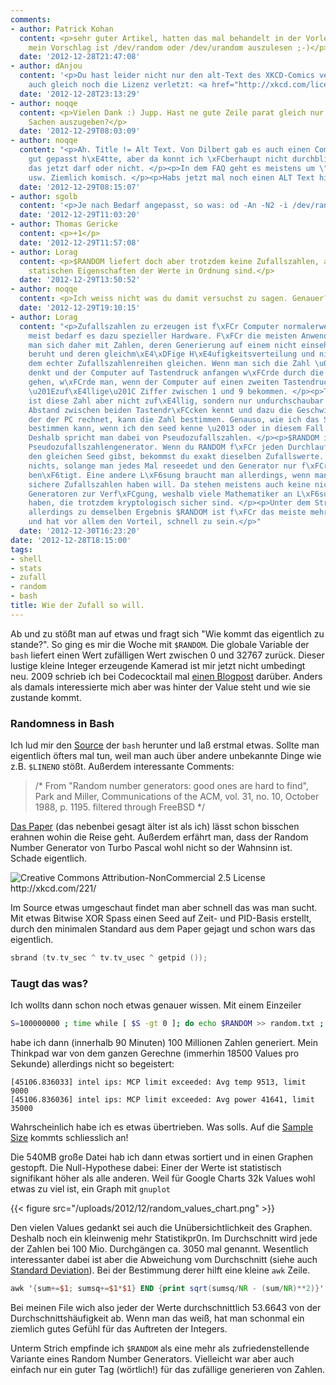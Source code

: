 ```yaml
---
comments:
- author: Patrick Kohan
  content: <p>sehr guter Artikel, hatten das mal behandelt in der Vorlesung Betriebssysteme,
    mein Vorschlag ist /dev/random oder /dev/urandom auszulesen ;-)</p>
  date: '2012-12-28T21:47:08'
- author: dAnjou
  content: '<p>Du hast leider nicht nur den alt-Text des XKCD-Comics vergessen, sondern
    auch gleich noch die Lizenz verletzt: <a href="http://xkcd.com/license.html" rel="nofollow">http://xkcd.com/license.html</a></p>'
  date: '2012-12-28T23:13:29'
- author: noqqe
  content: <p>Vielen Dank :) Jupp. Hast ne gute Zeile parat gleich nur Numerische
    Sachen auszugeben?</p>
  date: '2012-12-29T08:03:09'
- author: noqqe
  content: "<p>Ah. Title != Alt Text. Von Dilbert gab es auch einen Comic der sehr
    gut gepasst h\xE4tte, aber da konnt ich \xFCberhaupt nicht durchblicken ob man
    das jetzt darf oder nicht. </p><p>In dem FAQ geht es meistens um \"use in presentations\"
    usw. Ziemlich komisch. </p><p>Habs jetzt mal noch einen ALT Text hinzugef\xFCgt.</p>"
  date: '2012-12-29T08:15:07'
- author: sgolb
  content: '<p>Je nach Bedarf angepasst, so was: od -An -N2 -i /dev/random</p>'
  date: '2012-12-29T11:03:20'
- author: Thomas Gericke
  content: <p>+1</p>
  date: '2012-12-29T11:57:08'
- author: Lorag
  content: <p>$RANDOM liefert doch aber trotzdem keine Zufallszahlen, auch wenn die
    statischen Eigenschaften der Werte in Ordnung sind.</p>
  date: '2012-12-29T13:50:52'
- author: noqqe
  content: <p>Ich weiss nicht was du damit versuchst zu sagen. Genauer?</p>
  date: '2012-12-29T19:10:15'
- author: Lorag
  content: "<p>Zufallszahlen zu erzeugen ist f\xFCr Computer normalerweise sehr schwierig,
    meist bedarf es dazu spezieller Hardware. F\xFCr die meisten Anwendungen behilft
    man sich daher mit Zahlen, deren Generierung auf einem nicht einsehbaren Ausgangsmuster
    beruht und deren gleichm\xE4\xDFige H\xE4ufigkeitsverteilung und niedrige Korrelation
    dem echter Zufallszahlenreihen gleichen. Wenn man sich die Zahl \u03C0 als Zahlenreihe
    denkt und der Computer auf Tastendruck anfangen w\xFCrde durch die Ziffern zu
    gehen, w\xFCrde man, wenn der Computer auf einen zweiten Tastendruck stoppt, eine
    \u201Ezuf\xE4llige\u201C Ziffer zwischen 1 und 9 bekommen. </p><p>Tats\xE4chlich
    ist diese Zahl aber nicht zuf\xE4llig, sondern nur undurchschaubar. Wer den exakten
    Abstand zwischen beiden Tastendr\xFCcken kennt und dazu die Geschwindigkeit, mit
    der der PC rechnet, kann die Zahl bestimmen. Genauso, wie ich das Sample von $RANDOM
    bestimmen kann, wenn ich den seed kenne \u2013 oder in diesem Fall Zeit und PID.
    Deshalb spricht man dabei von Pseudozufallszahlen. </p><p>$RANDOM ist ein deterministischer
    Pseudozufallszahlengenerator. Wenn du RANDOM f\xFCr jeden Durchlauf des Skripts
    den gleichen Seed gibst, bekommst du exakt dieselben Zufallswerte. Das macht auch
    nichts, solange man jedes Mal reseedet und den Generator nur f\xFCr triviale Anwendungen
    ben\xF6tigt. Eine andere L\xF6sung braucht man allerdings, wenn man etwa kryptologisch
    sichere Zufallszahlen haben will. Da stehen meistens auch keine nicht deterministischen
    Generatoren zur Verf\xFCgung, weshalb viele Mathematiker an L\xF6sungen gearbeitet
    haben, die trotzdem kryptologisch sicher sind. </p><p>Unter dem Strich komme ich
    allerdings zu demselben Ergebnis $RANDOM ist f\xFCr das meiste mehr als ausreichend
    und hat vor allem den Vorteil, schnell zu sein.</p>"
  date: '2012-12-30T16:23:20'
date: '2012-12-28T18:15:00'
tags:
- shell
- stats
- zufall
- random
- bash
title: Wie der Zufall so will.
---
```


Ab und zu stößt man auf etwas und fragt sich "Wie kommt das eigentlich zu
stande?". So ging es mir die Woche mit `$RANDOM`. Die globale Variable der
`bash` liefert einen Wert zufälligen Wert zwischen 0 und 32767 zurück. Dieser
lustige kleine Integer erzeugende Kamerad ist mir jetzt nicht umbedingt neu.
2009 schrieb ich bei Codecocktail mal
[einen Blogpost](http://codecocktail.wordpress.com/2009/02/01/zufallszahlen-mit-der-shell-bash/)
darüber. Anders als damals interessierte mich aber was hinter der Value steht
und wie sie zustande kommt.

### Randomness in Bash

Ich lud mir den [Source](http://ftp.gnu.org/gnu/bash/) der `bash` herunter und
laß erstmal etwas. Sollte man eigentlich öfters mal tun, weil man auch über
andere unbekannte Dinge wie z.B. `$LINENO` stößt. Außerdem interessante
Comments:

> /* From "Random number generators: good ones are hard to find", Park and
> Miller, Communications of the ACM, vol. 31, no. 10, October 1988, p.
> 1195. filtered through FreeBSD */

[Das Paper](http://www.cems.uwe.ac.uk/~irjohnso/coursenotes/ufeen8-15-m/p1192-parkmiller.pdf)
(das nebenbei gesagt älter ist als ich) lässt schon bisschen erahnen wohin die Reise
geht. Außerdem erfährt man, dass der Random Number Generator von Turbo Pascal
wohl nicht so der Wahnsinn ist. Schade eigentlich.

<p><img class="center" src="/uploads/2012/12/random_number.png" title="XKCD - 211" alt="Creative Commons Attribution-NonCommercial 2.5 License http://xkcd.com/221/"></p>

Im Source etwas umgeschaut findet man aber schnell das was man sucht.
Mit etwas Bitwise XOR Spass einen Seed auf Zeit- und PID-Basis erstellt, durch den
minimalen Standard aus dem Paper gejagt und schon wars das eigentlich.

``` c
sbrand (tv.tv_sec ^ tv.tv_usec ^ getpid ());
```

### Taugt das was?

Ich wollts dann schon noch etwas genauer wissen. Mit einem Einzeiler

``` bash
S=100000000 ; time while [ $S -gt 0 ]; do echo $RANDOM >> random.txt ; ((S--)) ; done
```

habe ich dann (innerhalb 90 Minuten) 100 Millionen Zahlen generiert.
Mein Thinkpad war von dem ganzen Gerechne (immerhin 18500 Values
pro Sekunde) allerdings nicht so begeistert:

```
[45106.836033] intel ips: MCP limit exceeded: Avg temp 9513, limit 9000
[45106.836036] intel ips: MCP limit exceeded: Avg power 41641, limit 35000
```

Wahrscheinlich habe ich es etwas übertrieben. Was solls. Auf die [Sample
Size](http://en.wikipedia.org/wiki/Sample_size_determination)
kommts schliesslich an!

Die 540MB große Datei hab ich dann etwas sortiert und in einen Graphen gestopft.
Die Null-Hypothese dabei: Einer der Werte ist statistisch signifikant höher als
alle anderen. Weil für Google Charts 32k Values wohl etwas zu viel ist, ein
Graph mit `gnuplot`

{{< figure src="/uploads/2012/12/random_values_chart.png" >}}

Den vielen Values gedankt sei auch die Unübersichtlichkeit des Graphen.
Deshalb noch ein kleinwenig mehr Statistikpr0n. Im Durchschnitt wird jede
der Zahlen bei 100 Mio. Durchgängen ca. 3050 mal genannt. Wesentlich
interessanter dabei ist aber die Abweichung vom Durchschnitt (siehe auch
[Standard Deviation](http://en.wikipedia.org/wiki/Standard_deviation)).
Bei der Bestimmung derer hilft eine kleine `awk` Zeile.

``` awk
awk '{sum+=$1; sumsq+=$1*$1} END {print sqrt(sumsq/NR - (sum/NR)**2)}' sorted.txt
```

Bei meinen File wich also jeder der Werte durchschnittlich 53.6643 von der
Durchschnittshäufigkeit ab. Wenn man das weiß, hat man schonmal ein
ziemlich gutes Gefühl für das Auftreten der Integers.

Unterm Strich empfinde ich `$RANDOM` als eine mehr als zufriedenstellende
Variante eines Random Number Generators. Vielleicht war aber auch einfach
nur ein guter Tag (wörtlich!) für das zufällige generieren von Zahlen.
